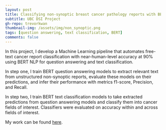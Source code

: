 ```yaml
---
layout: post
title: Classifying non-synoptic breast cancer pathology reports with BERT NLP.
subtitle: UBC DSI Project
gh-repo: trevorkwan
thumbnail-img: /assets/img/non_synoptic.png
tags: [question answering, text classification, BERT]
comments: false
---
```


In this project, I develop a Machine Learning pipeline that automates free-text cancer report classification with near-human-level accuracy at 90% using BERT NLP for question answering and text classification. 

In step one, I train BERT question answering models to extract relevant text from unstructured non-synoptic reports, evaluate these models on their predictions, and infer their performance with metrics f1-score, Precision, and Recall. 

In step two, I train BERT text classification models to take extracted predictions from question answering models and classify them into cancer fields of interest. Classifiers were evaluated on accuracy within and across fields of interest.

My work can be found [here](https://github.com/trevorkwan/Breast-Cancer-Non-Synoptic-Pathology-Reports-BERT-Classification).
